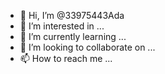 - 👋 Hi, I’m @33975443Ada
- 👀 I’m interested in ...
- 🌱 I’m currently learning ...
- 💞️ I’m looking to collaborate on ...
- 📫 How to reach me ...

<!---
33975443Ada/33975443Ada is a ✨ special ✨ repository because its `README.md` (this file) appears on your GitHub profile.
You can click the Preview link to take a look at your changes.
--->
